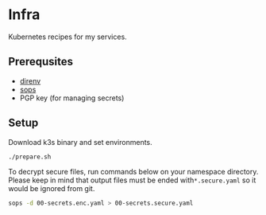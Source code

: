 # Infra

Kubernetes recipes for my services.

## Prerequsites

* [direnv](https://direnv.net)
* [sops](https://github.com/mozilla/sops)
* PGP key (for managing secrets)

## Setup

Download k3s binary and set environments.

```sh
./prepare.sh
```

To decrypt secure files, run commands below on your namespace directory. Please keep in mind that output files must be ended with`*.secure.yaml` so it would be ignored from git.

```sh
sops -d 00-secrets.enc.yaml > 00-secrets.secure.yaml
```
